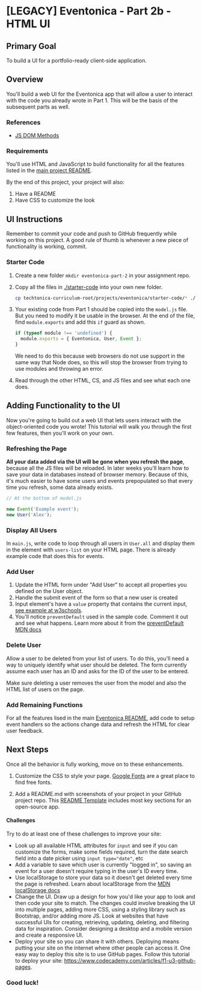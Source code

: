 # [LEGACY] Eventonica - Part 2b - HTML UI

## Primary Goal

To build a UI for a portfolio-ready client-side application.

## Overview

You'll build a web UI for the Eventonica app that will allow a user to interact with the code you already wrote in Part 1. This will be the basis of the subsequent parts as well.

### References

- [JS DOM Methods](/web/js-dom-methods.md)

### Requirements

You'll use HTML and JavaScript to build functionality for all the features listed in the [main project README](./README.md#project-requirements).

By the end of this project, your project will also:

1. Have a README
2. Have CSS to customize the look

## UI Instructions

Remember to commit your code and push to GitHub frequently while working on this project. A good rule of thumb is whenever a new piece of functionality is working, commit.

### Starter Code

1. Create a new folder `mkdir eventonica-part-2` in your assignment repo.

1. Copy all the files in [./starter-code](./starter-code) into your own new folder.

   ```sh
   cp techtonica-curriculum-root/projects/eventonica/starter-code/* ./
   ```

1. Your existing code from Part 1 should be copied into the `model.js` file. But you need to modify it be usable in the browser. At the end of the file, find `module.exports` and add this `if` guard as shown.

   ```js
   if (typeof module !== 'undefined') {
     module.exports = { Eventonica, User, Event };
   }
   ```

   We need to do this because web browsers do not use support in the same way that Node does, so this will stop the browser from trying to use modules and throwing an error.

1. Read through the other HTML, CS, and JS files and see what each one does.

## Adding Functionality to the UI

Now you're going to build out a web UI that lets users interact with the object-oriented code you wrote! This tutorial will walk you through the first few features, then you'll work on your own.

### Refreshing the Page

**All your data added via the UI will be gone when you refresh the page**, because all the JS files will be reloaded. In later weeks you'll learn how to save your data in databases instead of browser memory. Because of this, it's much easier to have some users and events prepopulated so that every time you refresh, some data already exists.

```js
// At the bottom of model.js

new Event('Example event');
new User('Alex');
```

### Display All Users

In `main.js`, write code to loop through all users in `User.all` and display them in the element with `users-list` on your HTML page. There is already example code that does this for events.

### Add User

1. Update the HTML form under "Add User" to accept all properties you defined on the User object.
1. Handle the submit event of the form so that a new user is created
1. Input element's have a `value` property that contains the current input, [see example at w3schools](https://www.w3schools.com/jsref/prop_text_value.asp).
1. You'll notice `preventDefault` used in the sample code. Comment it out and see what happens. Learn more about it from the [preventDefault MDN docs](https://developer.mozilla.org/en-US/docs/Web/API/Event/preventDefault)

### Delete User

Allow a user to be deleted from your list of users. To do this, you'll need a way to uniquely identify what user should be deleted. The form currently assume each user has an ID and asks for the ID of the user to be entered.

Make sure deleting a user removes the user from the model and also the HTML list of users on the page.

### Add Remaining Functions

For all the features lised in the main [Eventonica README](./README.md), add code to setup event handlers so the actions change data and refresh the HTML for clear user feedback.

## Next Steps

Once all the behavior is fully working, move on to these enhancements.

1. Customize the CSS to style your page. [Google Fonts](https://fonts.google.com/) are a great place to find free fonts.

1. Add a README.md with screenshots of your project in your GitHub project repo. This [README Template](https://github.com/othneildrew/Best-README-Template) includes most key sections for an open-source app.

#### Challenges

Try to do at least one of these challenges to improve your site:

- Look up all available HTML attributes for `input` and see if you can customize the forms, make some fields required, turn the date search field into a date picker using `input type="date"`, etc
- Add a variable to save which user is currently "logged in", so saving an event for a user doesn't require typing in the user's ID every time.
- Use localStorage to store your data so it doesn't get deleted every time the page is refreshed. Learn about localStorage from the [MDN localStorage docs](https://developer.mozilla.org/en-US/docs/Web/API/Window/localStorage)
- Change the UI. Draw up a design for how you'd like your app to look and then code your site to match. The changes could involve breaking the UI into multiple pages, adding more CSS, using a styling library such as Bootstrap, and/or adding more JS. Look at websites that have successful UIs for creating, retrieving, updating, deleting, and filtering data for inspiration. Consider designing a desktop and a mobile version and create a responsive UI.
- Deploy your site so you can share it with others. Deploying means putting your site on the internet where other people can access it. One easy way to deploy this site is to use GitHub pages. Follow this tutorial to deploy your site: https://www.codecademy.com/articles/f1-u3-github-pages.

### Good luck!
